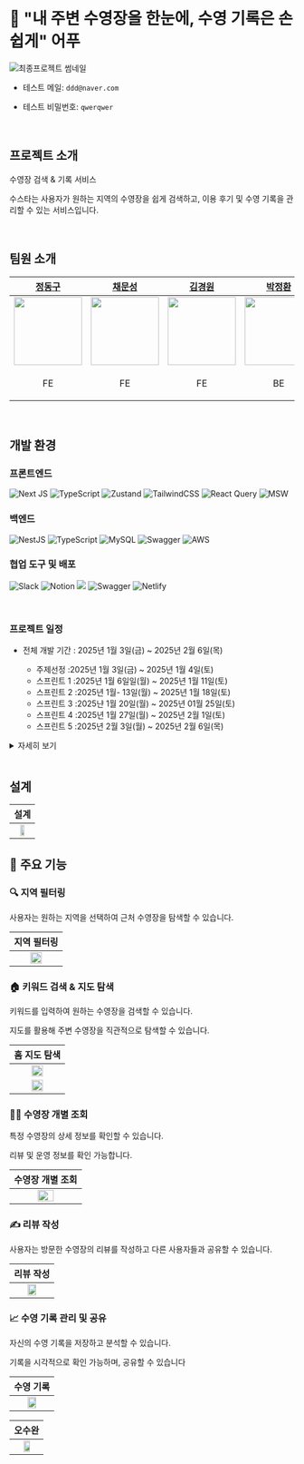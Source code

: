 # 🌊  "내 주변 수영장을 한눈에, 수영 기록은 손쉽게" 어푸

![최종프로젝트 썸네일](https://github.com/user-attachments/assets/99bf4041-619c-462f-bba4-3b045d5bcb5c)



- 테스트 메일: `ddd@naver.com`

- 테스트 비밀번호: `qwerqwer`


<br/>

## 프로젝트 소개

수영장 검색 & 기록 서비스

수스타는 사용자가 원하는 지역의 수영장을 쉽게 검색하고, 이용 후기 및 수영 기록을 관리할 수 있는 서비스입니다.



<br/>


## 팀원 소개


| [정동구](https://github.com/dongguJeong) | [채문성](https://github.com/chaesunbak) | [김경원](https://github.com/Gyeongwon-Gim) | [박정환](https://github.com/JNL-2002) | [공담형](https://github.com/damhyeong) |
| -- | -- | -- | -- | -- |
| <img src="https://avatars.githubusercontent.com/u/133619736?v=4" width="120" /> | <img src="https://avatars.githubusercontent.com/u/152577867?v=4" width="120" /> | <img src="https://avatars.githubusercontent.com/u/92427216?v=4" width="120" /> | <img src="https://avatars.githubusercontent.com/u/174254000?v=4" width="120"/>  | <img src="https://avatars.githubusercontent.com/u/114223031?v=4" width="120" />  |
| <p align="center">FE</p> | <p align="center">FE</p> | <p align="center">FE</p> | <p align="center">BE</p> | <p align="center">BE</p> |

<br/>

## 개발 환경
### 프론트엔드
![Next JS](https://img.shields.io/badge/Next-black?style=for-the-badge&logo=next.js&logoColor=white)
![TypeScript](https://img.shields.io/badge/typescript-%23007ACC.svg?style=for-the-badge&logo=typescript&logoColor=white)
![Zustand](https://img.shields.io/badge/zustand-%2320232a.svg?style=for-the-badge)
![TailwindCSS](https://img.shields.io/badge/tailwindcss-%2338B2AC.svg?style=for-the-badge&logo=tailwind-css&logoColor=white)
![React Query](https://img.shields.io/badge/-React%20Query-FF4154?style=for-the-badge&logo=react%20query&logoColor=white)
![MSW](https://img.shields.io/badge/msw-F7DF1E?style=for-the-badge)


### 백엔드
![NestJS](https://img.shields.io/badge/nestjs-%23E0234E.svg?style=for-the-badge&logo=nestjs&logoColor=white)
![TypeScript](https://img.shields.io/badge/typescript-%23007ACC.svg?style=for-the-badge&logo=typescript&logoColor=white)
![MySQL](https://img.shields.io/badge/mysql-4479A1.svg?style=for-the-badge&logo=mysql&logoColor=white)
![Swagger](https://img.shields.io/badge/-Swagger-%23Clojure?style=for-the-badge&logo=swagger&logoColor=white)
![AWS](https://img.shields.io/badge/AWS-%23FF9900.svg?style=for-the-badge&logo=amazon-aws&logoColor=white)
<br />

### 협업 도구 및 배포
![Slack](https://img.shields.io/badge/Slack-4A154B?style=for-the-badge&logo=slack&logoColor=white)
![Notion](https://img.shields.io/badge/Notion-%23000000.svg?style=for-the-badge&logo=notion&logoColor=white)
<img src="https://img.shields.io/badge/figma-%23F24E1E.svg?style=for-the-badge&logo=figma&logoColor=white" />
![Swagger](https://img.shields.io/badge/-Swagger-%23Clojure?style=for-the-badge&logo=swagger&logoColor=white)
![Netlify](https://img.shields.io/badge/netlify-%23000000.svg?style=for-the-badge&logo=netlify&logoColor=#00C7B7)


<br/>

### 프로젝트 일정

- 전체 개발 기간 : 2025년 1월 3일(금) ~ 2025년 2월 6일(목)

  - 주제선정 :2025년 1월 3일(금) ~ 2025년 1월 4일(토)
  - 스프린트 1 :2025년 1월 6일일(월) ~ 2025년 1월 11일(토)
  - 스프린트 2 :2025년 1월- 13일(월) ~ 2025년 1월 18일(토)
  - 스프린트 3 :2025냔 1월 20일(월)  ~ 2025년 01월 25일(토)
  - 스프린트 4 :2025년 1월 27일(월) ~ 2025년 2월 1일(토)
  - 스프린트 5 :2025년 2월 3일(월) ~ 2025년 2월 6일(목)
 

    
<details>
  <summary>자세히 보기</summary>
  
  | 과제 | 구분 | 기간 | 담당 |
  | ----------------- | -------------- | ------------------------ | ---------- |
  | 주제 탐색 및 api 조사| 주제선정 | 01월 03일(금) ~ 01월 04일(토) | 모두 |
  | API 명세서 작성, 와이어프레임 작성 | 스프린트 1 | 01월 06일(월) ~ 01월 11일(토) | 프론트 |
  | 리뷰 화면 구현 | 스프린트 2 | 01월 13일(월) ~ 01월 18일(토) | 프론트 |
  | 수영장 CRUD API | 스프린트 2 | 01월 13일(월) ~ 01월 18일(토) | 백엔드 |
  | 수영장 개별 페이지 및 메인페이지 | 스프린트 3 | 01월 20일(월) ~ 01월 25일(토) | 프론트 |
  | 인증 API | 스프린트 3 | 01월 20일(월) ~ 01월 25일(토) | 백엔드 |
  | 수영기록 페이지 | 스프린트 4 | 01월 27일(월) ~ 02월 1일(토) | 프론트 |
  | 북마크 API | 스프린트 4 | 01월 27일(월) ~ 02월 1일(토) | 백엔드 |
  | 오수완 페이지 및 인증 페이지 | 스프린트 5 | 02월 03일(월) ~ 02월 06일(목) | 프론트 |
  | 리팩토링 | 스프린트 5 | 02월 03일(월) ~ 02월 06일(목) | 백엔드 |
  | 발표 준비 | 스프린트 5 | 02월 03일(월) ~ 02월 06일(목) | 모두 |
  
</details>


<br/>


## 설계


| 설계                                                                          |
| ----------------------------------------------------------------------------------------- |
| <div align="center"><img src="https://github.com/user-attachments/assets/d136c0f8-416f-41f1-8750-9dd34600c3a5" width="50%"></div> |






## 📌 주요 기능

### 🔍 지역 필터링

사용자는 원하는 지역을 선택하여 근처 수영장을 탐색할 수 있습니다.

| 지역 필터링                                                                               |
| ----------------------------------------------------------------------------------------- |
| <div align="center"><img src="https://github.com/user-attachments/assets/ddda33c0-2f08-42ab-be65-e5bb6296f7a9" width="50%"></div> |



### 🏠 키워드 검색 & 지도 탐색

키워드를 입력하여 원하는 수영장을 검색할 수 있습니다.

지도를 활용해 주변 수영장을 직관적으로 탐색할 수 있습니다.


| 홈 지도 탐색                                                                             |
| ----------------------------------------------------------------------------------------- |
| <div align="center"><img src="https://github.com/user-attachments/assets/47e57da8-1636-4778-a73d-1cf1baa373a9" width="50%"></div> |
|<div align="center"><img src="https://github.com/user-attachments/assets/07082857-c19c-4ae7-a043-2435eb890218" width="50%"></div> |



### 🏊‍♂️ 수영장 개별 조회

특정 수영장의 상세 정보를 확인할 수 있습니다.

리뷰 및 운영 정보를 확인 가능합니다.

| 수영장 개별 조회                                                                          |
| ----------------------------------------------------------------------------------------- |
| <div align="center"><img src="https://github.com/user-attachments/assets/0737c629-69ed-4b2d-8a6f-e0b597e91e9b" width="50%"></div> |


### ✍ 리뷰 작성

사용자는 방문한 수영장의 리뷰를 작성하고 다른 사용자들과 공유할 수 있습니다.


| 리뷰 작성                                                                      |
| ----------------------------------------------------------------------------------------- |
| <div align="center"><img src="https://github.com/user-attachments/assets/ad82ba5e-d4af-429b-b02b-fadb63724062" width="50%"></div> |



### 📈 수영 기록 관리 및 공유

자신의 수영 기록을 저장하고 분석할 수 있습니다.

기록을 시각적으로 확인 가능하며, 공유할 수 있습니다


| 수영 기록                                                                     |
| ----------------------------------------------------------------------------------------- |
| <div align="center"><img src="https://github.com/user-attachments/assets/f3bafbf4-863b-4049-a4d7-a0af3f065223" width="50%"></div> |



| 오수완                                                                    |
| ----------------------------------------------------------------------------------------- |
| <div align="center"><img src="https://github.com/user-attachments/assets/e7a04376-81d1-4e15-b5f3-f8329a61adf2" width="50%"></div> |
